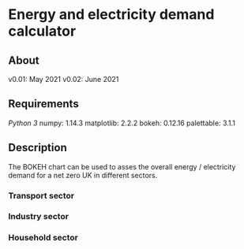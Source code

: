 
# Energy and electricity demand calculator


## About
v0.01: May 2021
v0.02: June 2021


## Requirements
*Python 3*
numpy: 1.14.3
matplotlib: 2.2.2
bokeh: 0.12.16
palettable: 3.1.1


## Description
The BOKEH chart can be used to asses the overall energy / electricity demand for a net zero UK in different sectors.


### Transport sector



### Industry sector



### Household sector
